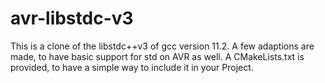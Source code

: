 # avr-libstdc-v3
This is a clone of the libstdc++v3 of gcc version 11.2. A few adaptions are made, to have basic support for std on AVR as well. A CMakeLists.txt is provided, to have a simple way to include it in your Project.

